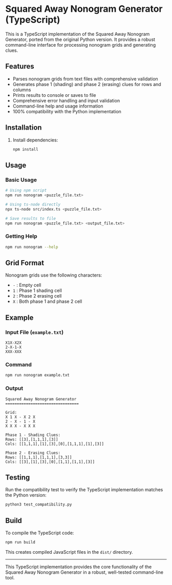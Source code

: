# Squared Away Nonogram Generator (TypeScript)

This is a TypeScript implementation of the Squared Away Nonogram Generator, ported from the original Python version. It provides a robust command-line interface for processing nonogram grids and generating clues.

## Features
- Parses nonogram grids from text files with comprehensive validation
- Generates phase 1 (shading) and phase 2 (erasing) clues for rows and columns
- Prints results to console or saves to file
- Comprehensive error handling and input validation
- Command-line help and usage information
- 100% compatibility with the Python implementation

## Installation

1. Install dependencies:
   ```sh
   npm install
   ```

## Usage

### Basic Usage
```sh
# Using npm script
npm run nonogram <puzzle_file.txt>

# Using ts-node directly  
npx ts-node src/index.ts <puzzle_file.txt>

# Save results to file
npm run nonogram <puzzle_file.txt> <output_file.txt>
```

### Getting Help
```sh
npm run nonogram --help
```

## Grid Format

Nonogram grids use the following characters:
- `-` : Empty cell
- `1` : Phase 1 shading cell  
- `2` : Phase 2 erasing cell
- `X` : Both phase 1 and phase 2 cell

## Example

### Input File (`example.txt`)
```
X1X-X2X
2-X-1-X
XXX-XXX
```

### Command
```sh
npm run nonogram example.txt
```

### Output
```
Squared Away Nonogram Generator
================================

Grid:
X 1 X - X 2 X
2 - X - 1 - X
X X X - X X X

Phase 1 - Shading Clues:
Rows: [[3],[1,1,1],[3]]
Cols: [[1,1,1],[1],[3],[0],[1,1,1],[1],[3]]

Phase 2 - Erasing Clues:
Rows: [[1,1,1],[1,1,1],[3,3]]
Cols: [[3],[1],[3],[0],[1,1],[1,1],[3]]
```

## Testing

Run the compatibility test to verify the TypeScript implementation matches the Python version:

```sh
python3 test_compatibility.py
```

## Build

To compile the TypeScript code:

```sh
npm run build
```

This creates compiled JavaScript files in the `dist/` directory.

---

This TypeScript implementation provides the core functionality of the Squared Away Nonogram Generator in a robust, well-tested command-line tool.
